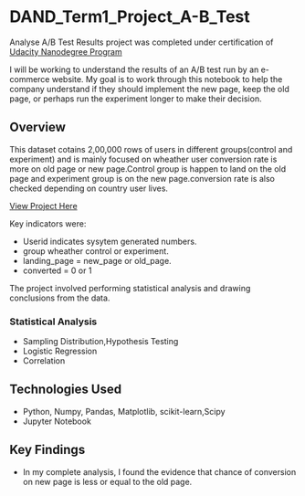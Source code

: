 
# DAND_Term1_Project_A-B_Test

Analyse A/B Test Results project was completed under certification of [Udacity Nanodegree Program](https://in.udacity.com/)

I will be working to understand the results of an A/B test run by an e-commerce website. My goal is to work through this notebook to help the company understand if they should implement the new page, keep the old page, or perhaps run the experiment longer to make their decision.

## Overview
This dataset cotains 2,00,000 rows of users in different groups(control and experiment) and is mainly focused on wheather user conversion rate is more on old page or new page.Control group is happen to land on the old page and experiment group is on the new page.conversion rate is also checked depending on country user lives. 

[View Project Here]((https://in.udacity.com/)(https://github.com/pooja2512/DAND_term1_project_A-B_test/blob/master/Analyze_ab_test_results.ipynb))

Key indicators were:
- Userid indicates sysytem generated numbers.
- group wheather control or experiment.
- landing_page = new_page or old_page.
- converted = 0 or 1


The project involved performing statistical analysis and drawing conclusions from the data.

### Statistical Analysis
- Sampling Distribution,Hypothesis Testing
- Logistic Regression
- Correlation

## Technologies Used
- Python, Numpy, Pandas, Matplotlib, scikit-learn,Scipy
- Jupyter Notebook

## Key Findings
- In my complete analysis, I found the evidence that chance of conversion on new page is less or equal to the old page.

